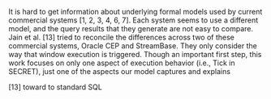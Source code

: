 It is hard to get information about underlying formal models
used by current commercial systems [1, 2, 3, 4, 6, 7].
Each system seems to use a different model, and the query
results that they generate are not easy to compare. Jain et
al. [13] tried to reconcile the differences across two of these
commercial systems, Oracle CEP and StreamBase. They
only consider the way that window execution is triggered.
Though an important first step, this work focuses on only
one aspect of execution behavior (i.e., Tick in SECRET),
just one of the aspects our model captures and explains



[13] toward to standard SQL